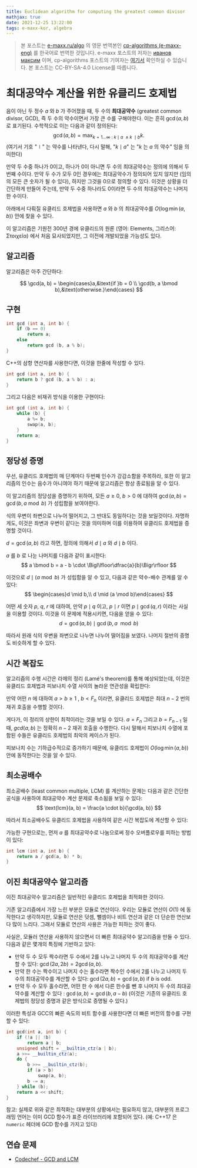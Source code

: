 ```yaml
---
title: Euclidean algorithm for computing the greatest common divisor
mathjax: true
date: 2021-12-25 13:22:00
tags: e-maxx-kor, algebra
---
```


> 본 포스트는 [e-maxx.ru/algo](http://e-maxx.ru/algo/) 의 영문 번역본인 [cp-algorithms (e-maxx-eng)](https://cp-algorithms.com/index.html) 를 한국어로 번역한 것입니다. e-maxx 포스트의 저자는 [иванов максим](https://e-maxx.ru/about.php) 이며, cp-algorithms 포스트의 기여자는 [여기서](https://github.com/e-maxx-eng/e-maxx-eng/commits/master/src/algebra/euclid-algorithm.md) 확인하실 수 있습니다. 본 포스트는 CC-BY-SA-4.0 License를 따릅니다.

# 최대공약수 계산을 위한 유클리드 호제법

음이 아닌 두 정수 $a$ 와 $b$ 가 주어졌을 때, 두 수의 **최대공약수** (greatest common divisor, GCD), 즉 두 수의 약수이면서 가장 큰 수를 구해야한다. 이는 흔히 $\gcd(a, b)$ 로 표기된다. 수학적으로 이는 다음과 같이 정의된다:
$$
\gcd(a, b) = \max_ {k = 1 \dots \infty ~ : ~ k \mid a ~ \wedge k ~ \mid b} k.
$$
(여기서 기호 "$\mid$" 는 약수를 나타낸다, 다시 말해, "$k \mid a$" 는 "$k$ 는 $a$ 의 약수" 임을 의미한다)

만약 두 수중 하나가 0이고, 하나가 0이 아니면 두 수의 최대공약수는 정의에 의해서 두번째 수이다. 만약 두 수가 모두 0인 경우에는 최대공약수가 정의되어 있지 않지만 (임의의 모든 큰 숫자가 될 수 있다), 하지만 그것을 0으로 정의할 수 있다. 이것은 상황을 더 간단하게 만들어 주는데, 만약 두 수중 하나라도 0이라면 두 수의 최대공약수는 나머지 한 수이다.

아래에서 다뤄질 유클리드 호제법을 사용하면 $a$ 와 $b$ 의 최대공약수를 $O(\log \min(a, b))$ 안에 찾을 수 있다.

이 알고리즘은 기원전 300년 경에 유클리드의 원론 (영어: Elements, 그리스어: Στοιχεῖα) 에서 처음 묘사되었지만, 그 이전에 개발되었을 가능성도 있다.

## 알고리즘

알고리즘은 아주 간단하다:

$$
\gcd(a, b) = \begin{cases}a,&\text{if }b = 0 \\ \gcd(b, a \bmod b),&\text{otherwise.}\end{cases}
$$

## 구현

```cpp
int gcd (int a, int b) {
    if (b == 0)
        return a;
    else
        return gcd (b, a % b);
}
```

C++의 삼항 연산자를 사용한다면, 이것을 한줄에 작성할 수 있다.

```cpp
int gcd (int a, int b) {
    return b ? gcd (b, a % b) : a;
}
```

그리고 다음은 비재귀 방식을 이용한 구현이다:

```cpp
int gcd (int a, int b) {
    while (b) {
        a %= b;
        swap(a, b);
    }
    return a;
}
```

## 정당성 증명

우선, 유클리드 호제법의 매 단계마다 두번째 인수가 강감소함을 주목하라, 또한 이 알고리즘의 인수는 음수가 아니여야 하기 때문에 알고리즘은 항상 종료됨을 알 수 있다.

이 알고리즘의 정당성을 증명하기 위하여, 모든 $a \geq 0$, $b > 0$ 에 대하여 $\gcd(a, b) = \gcd(b, a \bmod b)$ 가 성립함을 보여야한다.

식의 우변이 좌변으로 나누어 떨어지고, 그 반대도 동일하다는 것을 보일것이다. 자명하게도, 이것은 좌변과 우변이 같다는 것을 의미하며 이를 이용하여 유클리드 호제법을 증명할 것이다.

$d = \gcd(a, b)$ 라고 하면, 정의에 의해서 $d\mid a$ 와 $d\mid b$ 이다.

$a$ 를 $b$ 로 나눈 나머지를 다음과 같이 표시한다:
$$
a \bmod b = a - b \cdot \Bigl\lfloor\dfrac{a}{b}\Bigr\rfloor
$$

이것으로 $d \mid (a \bmod b)$ 가 성립함을 알 수 있고, 다음과 같은 약수-배수 관계를 알 수 있다:
$$
\begin{cases}d \mid b,\\ d \mid (a \mod b)\end{cases}
$$

어떤 세 숫자 $p$, $q$, $r$ 에 대하여, 만약 $p\mid q$ 이고, $p\mid r$ 이면 $p\mid \gcd(q, r)$ 이라는 사실을 이용할 것이다. 이것을 이 문제에 적용시키면, 다음을 얻을 수 있다:
$$
d = \gcd(a, b) \mid \gcd(b, a \mod b)
$$

따라서 원래 식의 우변을 좌변으로 나누면 나누어 떨어짐을 보였다. 나머지 절반의 증명도 비슷하게 할 수 있다.

## 시간 복잡도

알고리즘의 수행 시간은 라메의 정리 (Lamé's theorem)를 통해 예상되었는데, 이것은 유클리드 호제법과 피보나치 수열 사이의 놀라운 연관성을 확립한다:

만약 어떤 $n$ 에 대하여 $a > b \geq 1$ , $b < F_n$ 이라면, 유클리드 호제법은 최대 $n-2$ 번의 재귀 호출을 수행할 것이다.

게다가, 이 정리의 상한이 최적이라는 것을 보일 수 있다. $a = F_n$ 그리고 $b = F_{n-1}$ 일 때, $gcd(a, b)$ 는 정확히 $n-2$ 재귀 호출을 수행한다. 다시 말해서 피보나치 수열에 포함된 수들은 유클리드 호제법의 최악의 케이스가 된다.

피보나치 수는 기하급수적으로 증가하기 때문에, 유클리드 호제법이 $O(\log \min(a, b))$ 안에 동작한다는 것을 알 수 있다.

## 최소공배수

최소공배수 (least common multiple, LCM) 를 계산하는 문제는 다음과 같은 간단한 공식을 사용하여 최대공약수 계산 문제로 축소됨을 보일 수 있다:
$$
\text{lcm}(a, b) = \frac{a \cdot b}{\gcd(a, b)}
$$

따라서 최소공배수도 유클리드 호제법을 사용하여 같은 시간 복잡도에 계산할 수 있다:

가능한 구현으로는, 먼저 $a$ 를 최대공약수로 나눔으로써 정수 오버플로우를 피하는 방법이 있다:

```cpp
int lcm (int a, int b) {
    return a / gcd(a, b) * b;
}
```

## 이진 최대공약수 알고리즘

이진 최대공약수 알고리즘은 일반적인 유클리드 호제법을 최적화한 것이다.

기존 알고리즘에서 가장 느린 부분은 모듈로 연산이다. 우리는 모듈로 연산이 $O(1)$ 에 동작한다고 생각하지만, 모듈로 연산은 덧셈, 뺄셈이나 비트 연산과 같은 더 단순한 연산보다 많이 느리다. 그래서 모듈로 연산의 사용은 가능한 피하는 것이 좋다.

사실은, 모듈러 연산을 사용하지 않으면서 더 빠른 최대공약수 알고리즘을 만들 수 있다.
다음과 같은 몇개의 특징에 기반하고 있다:

- 만약 두 수 모두 짝수라면 두 수에서 2를 나누고 나머지 두 수의 최대공약수를 계산할 수 있다: $\gcd(2a, 2b) = 2 \gcd(a, b)$.
- 만약 한 수는 짝수이고 나머지 수는 홀수라면 짝수인 수에서 2를 나누고 나머지 두 수의 최대공약수를 계산할 수 있다: $\gcd(2a, b) = \gcd(a, b)$ if $b$ is odd.
- 만약 두 수 모두 홀수라면, 어떤 한 수 에서 다른 한수를 뺀 후 나머지 두 수의 최대공약수를 계산할 수 있다 : $\gcd(a, b) = \gcd(b, a-b)$ (이것은 기존의 유클리드 호제법의 정당성 증명과 같은 방식으로 증명될 수 있다.)

이러한 특성과 GCC의 빠른 속도의 비트 함수를 사용한다면 더 빠른 버전의 함수를 구현할 수 있다:

```cpp
int gcd(int a, int b) {
    if (!a || !b)
        return a | b;
    unsigned shift = __builtin_ctz(a | b);
    a >>= __builtin_ctz(a);
    do {
        b >>= __builtin_ctz(b);
        if (a > b)
            swap(a, b);
        b -= a;
    } while (b);
    return a << shift;
}
```

참고: 실제로 위와 같은 최적화는 대부분의 상황에서는 필요하지 않고, 대부분의 프로그래밍 언어는 이미 GCD 함수가 표준 라이브러리에 포함되어 있다. (예: C++17 은 `numeric` 헤더에 GCD 함수를 가지고 있다)

## 연습 문제

- [Codechef - GCD and LCM](https://www.codechef.com/problems/FLOW016)

